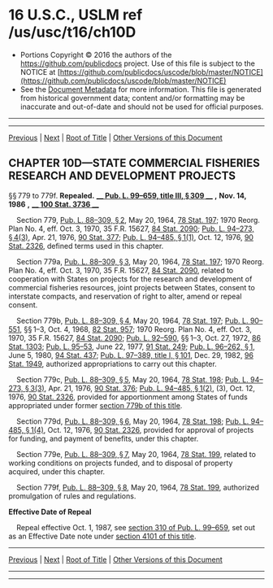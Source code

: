 ---
---

# 16 U.S.C., USLM ref /us/usc/t16/ch10D

* Portions Copyright © 2016 the authors of the https://github.com/publicdocs project.
  Use of this file is subject to the NOTICE at [https://github.com/publicdocs/uscode/blob/master/NOTICE](https://github.com/publicdocs/uscode/blob/master/NOTICE)
* See the [Document Metadata](././../../../..//README.md) for more information.
  This file is generated from historical government data; content and/or formatting may be inaccurate and out-of-date and should not be used for official purposes.

----------
----------

[Previous](./../../../..//us/usc/t16/ch10C/m__us_usc_t16_s778c.md) | [Next](./../../../..//us/usc/t16/ch11/m__us_usc_t16_ch11.md) | [Root of Title](./../../../../) | [Other Versions of this Document](https://publicdocs.github.io/go/links?ns=uslm&ref=%2Fus%2Fusc%2Ft16%2Fch10D)

## CHAPTER 10D—STATE COMMERCIAL FISHERIES RESEARCH AND DEVELOPMENT PROJECTS

§§ 779 to 779f. __Repealed.__  __[__  __Pub. L. 99–659, title III, § 309__  __][/us/pl/99/659/s309]__  __,__  __Nov. 14, 1986__  __,__  __[__  __100 Stat. 3736__  __][/us/stat/100/3736]__ 

    Section 779, [Pub. L. 88–309, § 2][/us/pl/88/309/s2], May 20, 1964, [78 Stat. 197][/us/stat/78/197]; 1970 Reorg. Plan No. 4, eff. Oct. 3, 1970, 35 F.R. 15627, [84 Stat. 2090][/us/stat/84/2090]; [Pub. L. 94–273, § 4(3)][/us/pl/94/273/s4/3], Apr. 21, 1976, [90 Stat. 377][/us/stat/90/377]; [Pub. L. 94–485, § 1(1)][/us/pl/94/485/s1/1], Oct. 12, 1976, [90 Stat. 2326][/us/stat/90/2326], defined terms used in this chapter.

    Section 779a, [Pub. L. 88–309, § 3][/us/pl/88/309/s3], May 20, 1964, [78 Stat. 197][/us/stat/78/197]; 1970 Reorg. Plan No. 4, eff. Oct. 3, 1970, 35 F.R. 15627, [84 Stat. 2090][/us/stat/84/2090], related to cooperation with States on projects for the research and development of commercial fisheries resources, joint projects between States, consent to interstate compacts, and reservation of right to alter, amend or repeal consent.

    Section 779b, [Pub. L. 88–309, § 4][/us/pl/88/309/s4], May 20, 1964, [78 Stat. 197][/us/stat/78/197]; [Pub. L. 90–551][/us/pl/90/551], §§ 1–3, Oct. 4, 1968, [82 Stat. 957][/us/stat/82/957]; 1970 Reorg. Plan No. 4, eff. Oct. 3, 1970, 35 F.R. 15627, [84 Stat. 2090][/us/stat/84/2090]; [Pub. L. 92–590][/us/pl/92/590], §§ 1–3, Oct. 27, 1972, [86 Stat. 1303][/us/stat/86/1303]; [Pub. L. 95–53][/us/pl/95/53], June 22, 1977, [91 Stat. 249][/us/stat/91/249]; [Pub. L. 96–262, § 1][/us/pl/96/262/s1], June 5, 1980, [94 Stat. 437][/us/stat/94/437]; [Pub. L. 97–389, title I, § 101][/us/pl/97/389/s101], Dec. 29, 1982, [96 Stat. 1949][/us/stat/96/1949], authorized appropriations to carry out this chapter.

    Section 779c, [Pub. L. 88–309, § 5][/us/pl/88/309/s5], May 20, 1964, [78 Stat. 198][/us/stat/78/198]; [Pub. L. 94–273, § 3(3)][/us/pl/94/273/s3/3], Apr. 21, 1976, [90 Stat. 376][/us/stat/90/376]; [Pub. L. 94–485, § 1(2)][/us/pl/94/485/s1/2], (3), Oct. 12, 1976, [90 Stat. 2326][/us/stat/90/2326], provided for apportionment among States of funds appropriated under former [section 779b of this title][/us/usc/t16/s779b].

    Section 779d, [Pub. L. 88–309, § 6][/us/pl/88/309/s6], May 20, 1964, [78 Stat. 198][/us/stat/78/198]; [Pub. L. 94–485, § 1(4)][/us/pl/94/485/s1/4], Oct. 12, 1976, [90 Stat. 2326][/us/stat/90/2326], provided for approval of projects for funding, and payment of benefits, under this chapter.

    Section 779e, [Pub. L. 88–309, § 7][/us/pl/88/309/s7], May 20, 1964, [78 Stat. 199][/us/stat/78/199], related to working conditions on projects funded, and to disposal of property acquired, under this chapter.

    Section 779f, [Pub. L. 88–309, § 8][/us/pl/88/309/s8], May 20, 1964, [78 Stat. 199][/us/stat/78/199], authorized promulgation of rules and regulations.

 __Effective Date of Repeal__ 

    Repeal effective Oct. 1, 1987, see [section 310 of Pub. L. 99–659][/us/pl/99/659/s310], set out as an Effective Date note under [section 4101 of this title][/us/usc/t16/s4101].

----------

[Previous](./../../../..//us/usc/t16/ch10C/m__us_usc_t16_s778c.md) | [Next](./../../../..//us/usc/t16/ch11/m__us_usc_t16_ch11.md) | [Root of Title](./../../../../) | [Other Versions of this Document](https://publicdocs.github.io/go/links?ns=uslm&ref=%2Fus%2Fusc%2Ft16%2Fch10D)

----------
----------

[/us/pl/99/659/s309]: https://publicdocs.github.io/go/links?ns=uslm&ref=%2Fus%2Fpl%2F99%2F659%2Fs309
[/us/stat/100/3736]: https://publicdocs.github.io/go/links?ns=uslm&ref=%2Fus%2Fstat%2F100%2F3736
[/us/pl/88/309/s2]: https://publicdocs.github.io/go/links?ns=uslm&ref=%2Fus%2Fpl%2F88%2F309%2Fs2
[/us/stat/78/197]: https://publicdocs.github.io/go/links?ns=uslm&ref=%2Fus%2Fstat%2F78%2F197
[/us/stat/84/2090]: https://publicdocs.github.io/go/links?ns=uslm&ref=%2Fus%2Fstat%2F84%2F2090
[/us/pl/94/273/s4/3]: https://publicdocs.github.io/go/links?ns=uslm&ref=%2Fus%2Fpl%2F94%2F273%2Fs4%2F3
[/us/stat/90/377]: https://publicdocs.github.io/go/links?ns=uslm&ref=%2Fus%2Fstat%2F90%2F377
[/us/pl/94/485/s1/1]: https://publicdocs.github.io/go/links?ns=uslm&ref=%2Fus%2Fpl%2F94%2F485%2Fs1%2F1
[/us/stat/90/2326]: https://publicdocs.github.io/go/links?ns=uslm&ref=%2Fus%2Fstat%2F90%2F2326
[/us/pl/88/309/s3]: https://publicdocs.github.io/go/links?ns=uslm&ref=%2Fus%2Fpl%2F88%2F309%2Fs3
[/us/stat/78/197]: https://publicdocs.github.io/go/links?ns=uslm&ref=%2Fus%2Fstat%2F78%2F197
[/us/stat/84/2090]: https://publicdocs.github.io/go/links?ns=uslm&ref=%2Fus%2Fstat%2F84%2F2090
[/us/pl/88/309/s4]: https://publicdocs.github.io/go/links?ns=uslm&ref=%2Fus%2Fpl%2F88%2F309%2Fs4
[/us/stat/78/197]: https://publicdocs.github.io/go/links?ns=uslm&ref=%2Fus%2Fstat%2F78%2F197
[/us/pl/90/551]: https://publicdocs.github.io/go/links?ns=uslm&ref=%2Fus%2Fpl%2F90%2F551
[/us/stat/82/957]: https://publicdocs.github.io/go/links?ns=uslm&ref=%2Fus%2Fstat%2F82%2F957
[/us/stat/84/2090]: https://publicdocs.github.io/go/links?ns=uslm&ref=%2Fus%2Fstat%2F84%2F2090
[/us/pl/92/590]: https://publicdocs.github.io/go/links?ns=uslm&ref=%2Fus%2Fpl%2F92%2F590
[/us/stat/86/1303]: https://publicdocs.github.io/go/links?ns=uslm&ref=%2Fus%2Fstat%2F86%2F1303
[/us/pl/95/53]: https://publicdocs.github.io/go/links?ns=uslm&ref=%2Fus%2Fpl%2F95%2F53
[/us/stat/91/249]: https://publicdocs.github.io/go/links?ns=uslm&ref=%2Fus%2Fstat%2F91%2F249
[/us/pl/96/262/s1]: https://publicdocs.github.io/go/links?ns=uslm&ref=%2Fus%2Fpl%2F96%2F262%2Fs1
[/us/stat/94/437]: https://publicdocs.github.io/go/links?ns=uslm&ref=%2Fus%2Fstat%2F94%2F437
[/us/pl/97/389/s101]: https://publicdocs.github.io/go/links?ns=uslm&ref=%2Fus%2Fpl%2F97%2F389%2Fs101
[/us/stat/96/1949]: https://publicdocs.github.io/go/links?ns=uslm&ref=%2Fus%2Fstat%2F96%2F1949
[/us/pl/88/309/s5]: https://publicdocs.github.io/go/links?ns=uslm&ref=%2Fus%2Fpl%2F88%2F309%2Fs5
[/us/stat/78/198]: https://publicdocs.github.io/go/links?ns=uslm&ref=%2Fus%2Fstat%2F78%2F198
[/us/pl/94/273/s3/3]: https://publicdocs.github.io/go/links?ns=uslm&ref=%2Fus%2Fpl%2F94%2F273%2Fs3%2F3
[/us/stat/90/376]: https://publicdocs.github.io/go/links?ns=uslm&ref=%2Fus%2Fstat%2F90%2F376
[/us/pl/94/485/s1/2]: https://publicdocs.github.io/go/links?ns=uslm&ref=%2Fus%2Fpl%2F94%2F485%2Fs1%2F2
[/us/stat/90/2326]: https://publicdocs.github.io/go/links?ns=uslm&ref=%2Fus%2Fstat%2F90%2F2326
[/us/usc/t16/s779b]: https://publicdocs.github.io/go/links?ns=uslm&ref=%2Fus%2Fusc%2Ft16%2Fs779b
[/us/pl/88/309/s6]: https://publicdocs.github.io/go/links?ns=uslm&ref=%2Fus%2Fpl%2F88%2F309%2Fs6
[/us/stat/78/198]: https://publicdocs.github.io/go/links?ns=uslm&ref=%2Fus%2Fstat%2F78%2F198
[/us/pl/94/485/s1/4]: https://publicdocs.github.io/go/links?ns=uslm&ref=%2Fus%2Fpl%2F94%2F485%2Fs1%2F4
[/us/stat/90/2326]: https://publicdocs.github.io/go/links?ns=uslm&ref=%2Fus%2Fstat%2F90%2F2326
[/us/pl/88/309/s7]: https://publicdocs.github.io/go/links?ns=uslm&ref=%2Fus%2Fpl%2F88%2F309%2Fs7
[/us/stat/78/199]: https://publicdocs.github.io/go/links?ns=uslm&ref=%2Fus%2Fstat%2F78%2F199
[/us/pl/88/309/s8]: https://publicdocs.github.io/go/links?ns=uslm&ref=%2Fus%2Fpl%2F88%2F309%2Fs8
[/us/stat/78/199]: https://publicdocs.github.io/go/links?ns=uslm&ref=%2Fus%2Fstat%2F78%2F199
[/us/pl/99/659/s310]: https://publicdocs.github.io/go/links?ns=uslm&ref=%2Fus%2Fpl%2F99%2F659%2Fs310
[/us/usc/t16/s4101]: https://publicdocs.github.io/go/links?ns=uslm&ref=%2Fus%2Fusc%2Ft16%2Fs4101


